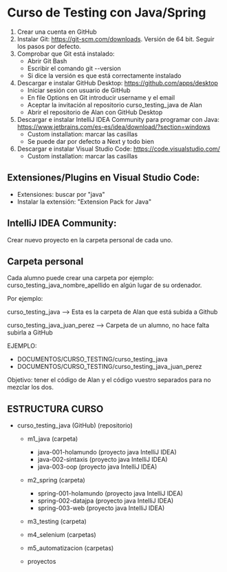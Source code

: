 # Curso de Testing con Java/Spring


1. Crear una cuenta en GitHub
2. Instalar Git: https://git-scm.com/downloads. Versión de 64 bit. Seguir los pasos por defecto.
3. Comprobar que Git está instalado:
    * Abrir Git Bash
    * Escribir el comando git --version
    * Si dice la versión es que está correctamente instalado
4. Descargar e instalar GitHub Desktop: https://github.com/apps/desktop
    * Iniciar sesión con usuario de GitHub
    * En file Options en Git introducir username y el email
    * Aceptar la invitación al repositorio curso_testing_java de Alan
    * Abrir el repositorio de Alan con GitHub Desktop
5. Descargar e instalar IntelliJ IDEA Community para programar con Java: https://www.jetbrains.com/es-es/idea/download/?section=windows
   * Custom installation: marcar las casillas
   * Se puede dar por defecto a Next y todo bien
6. Descargar e instalar Visual Studio Code: https://code.visualstudio.com/
   * Custom installation: marcar las casillas


## Extensiones/Plugins en Visual Studio Code:

* Extensiones: buscar por "java"
* Instalar la extensión: "Extension Pack for Java"

## IntelliJ IDEA Community:

Crear nuevo proyecto en la carpeta personal de cada uno.

## Carpeta personal

Cada alumno puede crear una carpeta por ejemplo: curso_testing_java_nombre_apellido en algún lugar de su ordenador.

Por ejemplo:

curso_testing_java --> Esta es la carpeta de Alan que está subida a Github

curso_testing_java_juan_perez --> Carpeta de un alumno, no hace falta subirla a GitHub

EJEMPLO:

* DOCUMENTOS/CURSO_TESTING/curso_testing_java
* DOCUMENTOS/CURSO_TESTING/curso_testing_java_juan_perez

Objetivo: tener el código de Alan y el código vuestro separados para no mezclar los dos.


## ESTRUCTURA CURSO

* curso_testing_java (GitHub) (repositorio)

    * m1_java (carpeta)
        * java-001-holamundo (proyecto java IntelliJ IDEA)
        * java-002-sintaxis (proyecto java IntelliJ IDEA)
        * java-003-oop (proyecto java IntelliJ IDEA)

    * m2_spring (carpeta)
        * spring-001-holamundo (proyecto java IntelliJ IDEA)
        * spring-002-datajpa (proyecto java IntelliJ IDEA)
        * spring-003-web (proyecto java IntelliJ IDEA)

    * m3_testing (carpeta)

    * m4_selenium (carpetas)

    * m5_automatizacion (carpetas)

    * proyectos